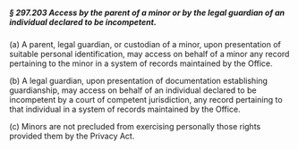 ##### § 297.203 Access by the parent of a minor or by the legal guardian of an individual declared to be incompetent. #####

(a) A parent, legal guardian, or custodian of a minor, upon presentation of suitable personal identification, may access on behalf of a minor any record pertaining to the minor in a system of records maintained by the Office.

(b) A legal guardian, upon presentation of documentation establishing guardianship, may access on behalf of an individual declared to be incompetent by a court of competent jurisdiction, any record pertaining to that individual in a system of records maintained by the Office.

(c) Minors are not precluded from exercising personally those rights provided them by the Privacy Act.
